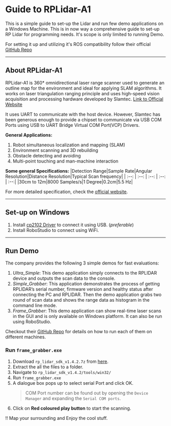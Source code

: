 # Guide to RPLidar-A1

This is a simple guide to set-up the Lidar and run few demo applications on a Windows Machine. This is in now way a comprehensive guide to set-up RP Lidar for programming needs. It's scope is only limited to running Demo.

For setting it up and utilizing it's ROS compatibility follow their official [GitHub Repo][slamtec-public-repo]

---

## About RPLidar-A1

RPLidar-A1 is 360* omnidirectional laser range scanner used to generate an outline map for the environment and ideal for applying SLAM algorithms. It works on laser triangulation ranging principle and uses high-speed vision acquisition and processing hardware developed by Slamtec. [Link to Official Website](https://www.slamtec.com/en/Lidar/A1)

It uses UART to communicate with the host device. However, Slamtec has been generous enough to provide a chipset to communicate via USB COM Ports using USB to UART Bridge Virtual COM Port(VCP) Drivers.

**General Applications:**

1. Robot simultaneous localization and mapping (SLAM)
2. Environment scanning and 3D rebuilding
3. Obstacle detecting and avoiding
4. Multi-point touching and man-machine interaction

**Some general Specifications:**
|Detection Range|Sample Rate|Angular Resolution|Distance Resolution|Typical Scan frequency|
| :--: | :--: | :--: | :--: | :--:|
|30cm to 12m|8000 Samples/s|1 Degree|0.2cm|5.5 Hz|

For more detailed specification, check the [official website](https://www.slamtec.com/en/Lidar/A1Spec).

---

## Set-up on Windows

1. Install [cp2102 Driver](https://www.silabs.com/products/development-tools/software/usb-to-uart-bridge-vcp-drivers) to connect it using USB. (_preferable_)
2. Install RoboStudio to connect using WiFi.

---

## Run Demo

The company provides the following 3 simple demos for fast evaluations:

1. _Ultra_Simple_: This demo application simply connects to the RPLIDAR device and outputs the scan data to the console.
2. _Simple_Grabber_: This application demonstrates the process of getting RPLIDAR’s serial number, firmware version and healthy status after connecting the PC and RPLIDAR. Then the demo application grabs two round of scan data and shows the range data as histogram in the command line mode.
3. _Frame_Grabber_: This demo application can show real-time laser scans in the GUI and is only available on Windows platform. It can also be run using RoboStudio.

Checkout their [GitHub Repo][slamtec-public-repo] for details on how to run each of them on different machines.

### Run `frame_grabber.exe`

1. Download `rp_lidar_sdk_v1.4.2.7z` from [here](./static/).
2. Extract the all the files to a folder.
3. Navigate to `rp_lidar_sdk_v1.4.2/tools/win32/`
4. Run `frame_grabber.exe`
5. A dialogue box pops up to select serial Port and click OK.
   > COM Port number can be found out by opening the `Device Manager` and expanding the `Serial COM ports`.
6. Click on **Red coloured play button** to start the scanning.

!! Map your surrounding and Enjoy the cool stuff.

[slamtec-public-repo]: <https://github.com/Slamtec/rplidar_sdk>
